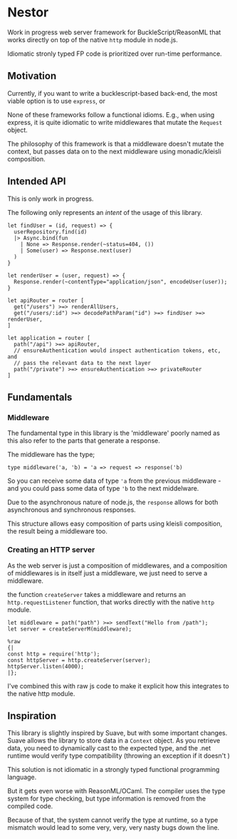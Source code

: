# Nestor

Work in progress web server framework for BuckleScript/ReasonML that works
directly on top of the native `http` module in node.js.

Idiomatic stronly typed FP code is prioritized over run-time performance.

## Motivation

Currently, if you want to write a bucklescript-based back-end, the most viable
option is to use `express`, or

None of these frameworks follow a functional idioms. E.g., when using express, it
is quite idiomatic to write middlewares that mutate the `Request` object.

The philosophy of this framework is that a middleware doesn't mutate the
context, but passes data on to the next middleware using monadic/kleisli
composition.

## Intended API

This is only work in progress.

The following only represents an _intent_ of the usage of this library.

```reasonml
let findUser = (id, request) => {
  userRepository.find(id)
  |> Async.bind(fun
    | None => Response.render(~status=404, ())
    | Some(user) => Response.next(user)
  )
}

let renderUser = (user, request) => {
  Response.render(~contentType="application/json", encodeUser(user));
}

let apiRouter = router [
  get("/users") >=> renderAllUsers,
  get("/users/:id") >=> decodePathParam("id") >=> findUser >=> renderUser,
]

let application = router [
  path("/api") >=> apiRouter,
  // ensureAuthentication would inspect authentication tokens, etc, and
  // pass the relevant data to the next layer
  path("/private") >=> ensureAuthentication >=> privateRouter
]
```

## Fundamentals

### Middleware

The fundamental type in this library is the 'middleware' poorly named as this
also refer to the parts that generate a response.

The middleware has the type;

```reasonml
type middleware('a, 'b) = 'a => request => response('b)
```

So you can receive some data of type `'a` from the previous middleware - and you
could pass some data of type `'b` to the next middelware.

Due to the asynchronous nature of node.js, the `response` allows for both
asynchronous and synchronous responses.

This structure allows easy composition of parts using kleisli composition, the
result being a middleware too.

### Creating an HTTP server

As the web server is just a composition of middlewares, and a composition of
middlewares is in itself just a middleware, we just need to serve a middleware.

the function `createServer` takes a middleware and returns an
`http.requestListener` function, that works directly with the native `http` module.

``` reasonml
let middleware = path("path") >=> sendText("Hello from /path");
let server = createServerM(middleware);

%raw
{|
const http = require('http');
const httpServer = http.createServer(server);
httpServer.listen(4000);
|};
```

I've combined this with raw js code to make it explicit how this integrates to
the native http module.

## Inspiration

This library is slightly inspired by Suave, but with some important changes.
Suave allows the library to store data in a `Context` object. As you retrieve
data, you need to dynamically cast to the expected type, and the .net runtime
would verify type compatibility (throwing an exception if it doesn't )

This solution is not idiomatic in a strongly typed functional programming language.

But it gets even worse with ReasonML/OCaml. The compiler uses the type system
for type checking, but type information is removed from the compiled code.

Because of that, the system cannot verify the type at
runtime, so a type mismatch would lead to some very, very, very nasty bugs down
the line.

